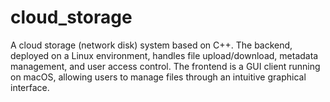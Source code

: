 # cloud_storage
A cloud storage (network disk) system based on C++. The backend, deployed on a Linux environment, handles file upload/download, metadata management, and user access control. The frontend is a GUI client running on macOS, allowing users to manage files through an intuitive graphical interface. 
